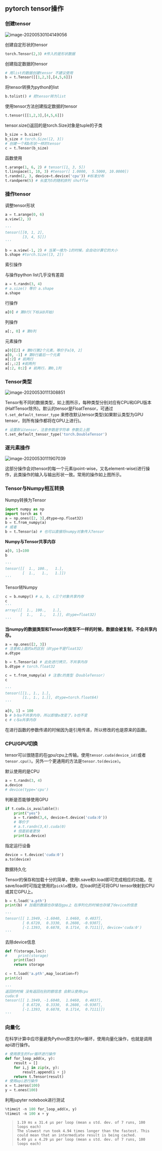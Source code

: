 ## pytorch tensor操作



### 创建tensor

![image-20200530104149056](D:\MarkDown\DeepLearning\img\image-20200530104149056.png)

创建自定形状的tensor

```python
torch.Tensor(2,3) #传入的是形状数据
```

创建指定数据的tensor

```python
# 用list的数据创建tensor 不建议使用 
b = t.Tensor([[1,2,3],[4,5,6]])
```

将tensor转换为python的list

```python
b.tolist() # 把tensor转为list
```

使用tensor方法创建指定数据的tensor

```python
t.tensor([[1,2,3],[4,5,6]])
```

tensor.size()返回的是torch.Size对象是tuple的子类

```python
b_size = b.size()
b_size # torch.Size([2, 3])
# 创建一个和b形状一样的tensor
c = t.Tensor(b_size)
```

函数使用

```python
t.arange(1, 6, 2) # tensor([1, 3, 5])
t.linspace(1, 10, 3) #tensor([ 1.0000,  5.5000, 10.0000])
t.randn(2, 3, device=t.device('cpu')) #标准分布
t.randperm(5) # 长度为5的随机排列 shuffle
```

### 操作tensor

调整tensor形状

```python
a = t.arange(0, 6)
a.view(2, 3)

'''
tensor([[0, 1, 2],
        [3, 4, 5]])
'''
```

```python
b = a.view(-1, 2) # 当某一维为-1的时候，会自动计算它的大小
b.shape #torch.Size([3, 2])
```

索引操作

与操作python list几乎没有差距

```python
a = t.randn(3, 4)
# a.size() 等价 a.shape
a.shape
```

行操作

```python
a[0] # 第0行(下标从0开始)
```

列操作

```python
a[:, 0] # 第0列
```

元素操作

```python
a[0][2] # 第0行第2个元素，等价于a[0, 2]
a[0, -1] # 第0行最后一个元素
a[:2] # 前两行
a[:,:2] #前两列
a[:2, 0:2] # 前两行，第0,1列
```

### Tensor类型

![image-20200530111308851](D:\MarkDown\DeepLearning\img\image-20200530111308851.png)

Tensor有不同的数据类型，如上图所示，每种类型分别对应有CPU和GPU版本(HalfTensor除外)。默认的tensor是FloatTensor，可通过`t.set_default_tensor_type` 来修改默认tensor类型(如果默认类型为GPU tensor，则所有操作都将在GPU上进行)。

```python
# 设置默认tensor，注意参数是字符串 参数见上图
t.set_default_tensor_type('torch.DoubleTensor')
```

### 逐元素操作

![image-20200530111907039](D:\MarkDown\DeepLearning\img\image-20200530111907039.png)

这部分操作会对tensor的每一个元素(point-wise，又名element-wise)进行操作，此类操作的输入与输出形状一致。常用的操作如上图所示。

### Tensor与Numpy相互转换

Numpy转换为Tensor



```python
import numpy as np
import torch as t
a = np.ones([2, 3],dtype=np.float32)
b = t.from_numpy(a)
# 或者
b = t.Tensor(a) # 也可以直接将numpy对象传入Tensor
```

**Numpy与Tensor共享内存**

```python
a[0, 1]=100
b

'''
tensor([[  1., 100.,   1.],
        [  1.,   1.,   1.]])
'''
```

Tensor转Numpy

```python
c = b.numpy() # a, b, c三个对象共享内存
c
'''
array([[  1., 100.,   1.],
       [  1.,   1.,   1.]], dtype=float32)
'''
```

**当numpy的数据类型和Tensor的类型不一样的时候，数据会被复制，不会共享内存。**

```python
a = np.ones([2, 3])
# 注意和上面的a的区别（dtype不是float32）
a.dtype
```

````python
b = t.Tensor(a) # 此处进行拷贝，不共享内存
b.dtype # torch.float32
````

```python
c = t.from_numpy(a) # 注意c的类型（DoubleTensor）
c

'''
tensor([[1., 1., 1.],
        [1., 1., 1.]], dtype=torch.float64)
'''
```

```python
a[0, 1] = 100
b # b与a不共享内存，所以即使a改变了，b也不变
c # c与a共享内存
```

在进行函数的参数传递的时候因为是引用传递，所以修改的也是原来的函数。

### CPU/GPU切换

tensor可以很随意的在gpu/cpu上传输。使用`tensor.cuda(device_id)`或者`tensor.cpu()`。另外一个更通用的方法是`tensor.to(device)`。

默认使用的是CPU

```python
a = t.randn(3, 4)
a.device 
# device(type='cpu')
```

判断是否能够使用GPU

```python
if t.cuda.is_available():
    print("yes")
    a = t.randn(3,4, device=t.device('cuda:0'))
    # 等价于
    # a.t.randn(3,4).cuda(0)
    # 但是前者更快
    print(a.device)
```

指定运行设备

```python
device = t.device('cuda:0')
a.to(device)
```

数据持久化

Tensor的保存和加载十分的简单，使用t.save和t.load即可完成相应的功能。在save/load时可指定使用的`pickle`模块，在load时还可将GPU tensor映射到CPU或其它GPU上。

```python
b = t.load('a.pth')
print(b) # 加载的数据也存储在gpu上 在序列化的时候也存储了device的信息

'''
tensor([[ 1.1949, -1.6040,  1.0460,  0.4037],
        [ 0.6720,  0.3330,  0.2608, -0.9307],
        [-1.1393,  0.6878,  0.1714,  0.7111]], device='cuda:0')
'''
```

去除device信息

```python
def f(storage,loc):
#     print(storage)
    print(loc)
    return storage
    
c = t.load('a.pth',map_location=f)
print(c)

'''
返回的时候 没有返回社别的额信息 会默认使用cpu
cuda:0
tensor([[ 1.1949, -1.6040,  1.0460,  0.4037],
        [ 0.6720,  0.3330,  0.2608, -0.9307],
        [-1.1393,  0.6878,  0.1714,  0.7111]])
'''

```

### 向量化

在科学计算中应尽量避免Python原生的for循环，使用向量化操作，也就是调用api进行操作。

```python
# 使用原生的for循环进行操作
def for_loop_add(x, y):
    result = []
    for i,j in zip(x, y):
        result.append(i + j)
    return t.Tensor(result)
# 使用api进行操作
x = t.zeros(100)
y = t.ones(100)
```

利用jupyter notebook进行测试

```python
%timeit -n 100 for_loop_add(x, y)
%timeit -n 100 x + y
```

> ```
> 1.19 ms ± 31.4 µs per loop (mean ± std. dev. of 7 runs, 100 loops each)
> The slowest run took 4.94 times longer than the fastest. This could mean that an intermediate result is being cached.
> 6.49 µs ± 4.29 µs per loop (mean ± std. dev. of 7 runs, 100 loops each)
> ```






